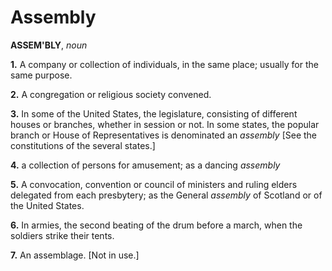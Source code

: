 # Assembly

**ASSEM'BLY**, _noun_

**1.** A company or collection of individuals, in the same place; usually for the same purpose.

**2.** A congregation or religious society convened.

**3.** In some of the United States, the legislature, consisting of different houses or branches, whether in session or not. In some states, the popular branch or House of Representatives is denominated an _assembly_ \[See the constitutions of the several states.\]

**4.** a collection of persons for amusement; as a dancing _assembly_

**5.** A convocation, convention or council of ministers and ruling elders delegated from each presbytery; as the General _assembly_ of Scotland or of the United States.

**6.** In armies, the second beating of the drum before a march, when the soldiers strike their tents.

**7.** An assemblage. \[Not in use.\]